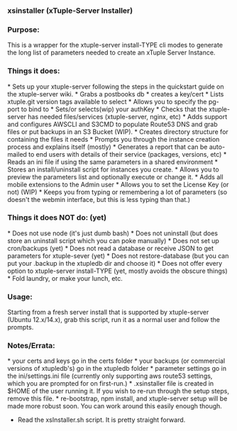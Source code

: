 <h3>xsinstaller (xTuple-Server Installer)</h3>


<h3>Purpose:</h3>
This is a wrapper for the xtuple-server install-TYPE cli modes to generate the long list of parameters needed to create an xTuple Server Instance.

<h3>Things it does:</h3>
* Sets up your xtuple-server following the steps in the quickstart guide on the xtuple-server wiki.
* Grabs a postbooks db
* creates a key/cert 
* Lists xtuple.git version tags available to select
* Allows you to specify the pg-port to bind to
* Sets/or selects(wip) your authKey
* Checks that the xtuple-server has needed files/services (xtuple-server, nginx, etc)
* Adds support and configures AWSCLI and S3CMD to populate Route53 DNS and grab files or put backups in an S3 Bucket (WIP).
* Creates directory structure for containing the files it needs
* Prompts you through the instance creation process and explains itself (mostly)
* Generates a report that can be auto-mailed to end users with details of their service (packages, versions, etc)
* Reads an ini file if using the same parameters in a shared environment
* Stores an install/uninstall script for instances you create.
* Allows you to preview the parameters list and optionally execute or change it.
* Adds all mobile extensions to the Admin user
* Allows you to set the License Key (or not) (WIP)
* Keeps you from typing or remembering a lot of parameters (so doesn't the webmin interface, but this is less typing than that.)

<h3>Things it does NOT do: (yet)</h3>
* Does not use node (it's just dumb bash)
* Does not uninstall (but does store an uninstall script which you can poke manually)
* Does not set up cron/backups (yet)
* Does not read a database or receive JSON to get parameters for xtuple-sever (yet)
* Does not restore-database (but you can put your .backup in the xtupledb dir and choose it)
* Does not offer every option to xtuple-server install-TYPE (yet, mostly avoids the obscure things)
* Fold laundry, or make your lunch, etc.

<h3>Usage:</h3>
Starting from a fresh server install that is supported by xtuple-server (Ubuntu 12.x/14.x), grab this script, run it as a normal user and follow the prompts.

<h3>Notes/Errata:</h3>
* your certs and keys go in the certs folder
* your backups (or commercial versions of xtupledb's) go in the xtupledb folder
* parameter settings go in the ini/settings.ini file (currently only supporting aws route53 settings, which you are prompted for on first-run.)
* .xsinstaller file is created in $HOME of the user running it. If you wish to re-run through the setup steps, remove this file.
* re-bootstrap, npm install, and xtuple-server setup will be made more robust soon. You can work around this easily enough though.

* Read the xsInstaller.sh script. It is pretty straight forward.
